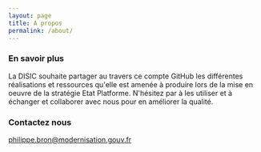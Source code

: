 ```yaml
---
layout: page
title: A propos
permalink: /about/
---
```


### En savoir plus

La DISIC souhaite partager au travers ce compte GitHub les différentes réalisations et ressources qu'elle est amenée à produire lors de la mise en oeuvre de la stratégie Etat Platforme.
N'hésitez par à les utiliser et à échanger et collaborer avec nous pour en améliorer la qualité.

### Contactez nous

[philippe.bron@modernisation.gouv.fr](mailto:philippe.bron@modernisation.gouv.fr)
